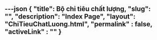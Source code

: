 ---json
{
    "title": Bộ chỉ tiêu chất lượng,
    "slug": "",
    "description": "Index Page",
    "layout": "ChiTieuChatLuong.html",
    "permalink" : false,
    "activeLink" : ""
}
---
